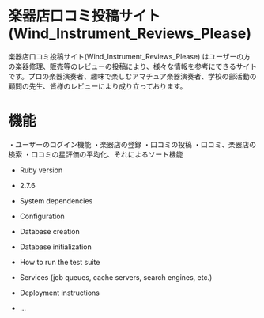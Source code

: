 # 楽器店口コミ投稿サイト(Wind_Instrument_Reviews_Please)

楽器店口コミ投稿サイト(Wind_Instrument_Reviews_Please)
はユーザーの方の楽器修理、販売等のレビューの投稿により、様々な情報を参考にできるサイトです。プロの楽器演奏者、趣味で楽しむアマチュア楽器演奏者、学校の部活動の顧問の先生、皆様のレビューにより成り立っております。

# 機能

・ユーザーのログイン機能
・楽器店の登録
・口コミの投稿
・口コミ、楽器店の検索
・口コミの星評価の平均化、それによるソート機能


* Ruby version
* 2.7.6

* System dependencies

* Configuration

* Database creation

* Database initialization

* How to run the test suite

* Services (job queues, cache servers, search engines, etc.)

* Deployment instructions

* ...
